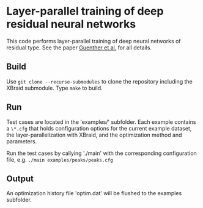 # Layer-parallel training of deep residual neural networks 

This code performs layer-parallel training of deep neural networks of residual type. See the paper [Guenther et al.](https://arxiv.org/pdf/1812.04352.pdf) for all details.


## Build

Use `git clone --recurse-submodules` to clone the repository including the XBraid submodule. Type `make` to build. 

## Run

Test cases are located in the 'examples/' subfolder. Each example contains a `\*.cfg` that holds configuration options for the current example dataset, the layer-parallelization with XBraid, and the optimization method and parameters. 

Run the test cases by callying './main' with the corresponding configuration file, e.g. `./main examples/peaks/peaks.cfg`

## Output
An optimization history file 'optim.dat' will be flushed to the examples subfolder. 

